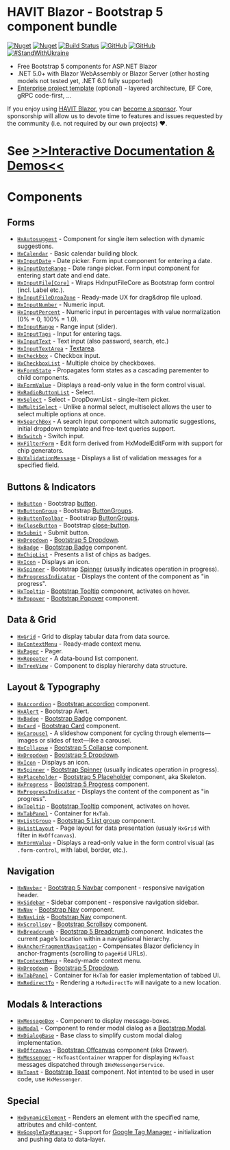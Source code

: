 ﻿
# HAVIT Blazor - Bootstrap 5 component bundle

[![Nuget](https://img.shields.io/nuget/v/Havit.Blazor.Components.Web.Bootstrap)](https://www.nuget.org/packages/Havit.Blazor.Components.Web.Bootstrap/)
[![Nuget](https://img.shields.io/nuget/dt/Havit.Blazor.Components.Web.Bootstrap)](https://www.nuget.org/packages/Havit.Blazor.Components.Web.Bootstrap/)
[![Build Status](https://dev.azure.com/havit/DEV/_apis/build/status/002.HFW-HavitBlazor?branchName=master)](https://dev.azure.com/havit/DEV/_build/latest?definitionId=318&branchName=master)
[![GitHub](https://img.shields.io/github/license/havit/Havit.Blazor)](https://github.com/havit/Havit.Blazor/blob/master/LICENSE)
[![GitHub](https://img.shields.io/github/stars/havit/Havit.Blazor)](https://github.com/havit/Havit.Blazor/)  
[![#StandWithUkraine](https://img.shields.io/badge/%23StandWithUkraine-Russian%20warship%2C%20go%20f%23ck%20yourself-blue)](https://www.peopleinneed.net/what-we-do/humanitarian-aid-and-development/ukraine)

* Free Bootstrap 5 components for ASP.NET Blazor
* .NET 5.0+ with Blazor WebAssembly or Blazor Server (other hosting models not tested yet, .NET 6.0 fully supported)
* [Enterprise project template](https://github.com/havit/NewProjectTemplate-Blazor) (optional) - layered architecture, EF Core, gRPC code-first, ...

If you enjoy using [HAVIT Blazor](https://havit.blazor.eu/), you can [become a sponsor](https://github.com/sponsors/havit). Your sponsorship will allow us to devote time to features and issues requested by the community (i.e. not required by our own projects) ❤️.


# See [&gt;&gt;Interactive Documentation & Demos&lt;&lt;](https://havit.blazor.eu)

# Components

## Forms

* [`HxAutosuggest`](https://havit.blazor.eu/components/HxAutosuggest) - Component for single item selection with dynamic suggestions.
* [`HxCalendar`](https://havit.blazor.eu/components/HxCalendar) - Basic calendar building block.
* [`HxInputDate`](https://havit.blazor.eu/components/HxInputDate) - Date picker. Form input component for entering a date.
* [`HxInputDateRange`](https://havit.blazor.eu/components/HxInputDateRange) - Date range picker. Form input component for entering start date and end date.
* [`HxInputFile[Core]`](https://havit.blazor.eu/components/HxInputFile[Core]) - Wraps HxInputFileCore as Bootstrap form control (incl. Label etc.).
* [`HxInputFileDropZone`](https://havit.blazor.eu/components/HxInputFileDropZone) - Ready-made UX for drag&amp;drop file upload.
* [`HxInputNumber`](https://havit.blazor.eu/components/HxInputNumber) - Numeric input.
* [`HxInputPercent`](https://havit.blazor.eu/components/HxInputPercent) - Numeric input in percentages with value normalization (0% = 0, 100% = 1.0).
* [`HxInputRange`](https://havit.blazor.eu/components/HxInputRange) - Range input (slider).
* [`HxInputTags`](https://havit.blazor.eu/components/HxInputTags) - Input for entering tags.
* [`HxInputText`](https://havit.blazor.eu/components/HxInputText) - Text input (also password, search, etc.)
* [`HxInputTextArea`](https://havit.blazor.eu/components/HxInputTextArea) - [Textarea](https://getbootstrap.com/docs/5.2/forms/floating-labels/#textareas).
* [`HxCheckbox`](https://havit.blazor.eu/components/HxCheckbox) - Checkbox input.
* [`HxCheckboxList`](https://havit.blazor.eu/components/HxCheckboxList) - Multiple choice by checkboxes.
* [`HxFormState`](https://havit.blazor.eu/components/HxFormState) - Propagates form states as a cascading parementer to child components.
* [`HxFormValue`](https://havit.blazor.eu/components/HxFormValue) - Displays a read-only value in the form control visual.
* [`HxRadioButtonList`](https://havit.blazor.eu/components/HxRadioButtonList) - Select.
* [`HxSelect`](https://havit.blazor.eu/components/HxSelect) - Select - DropDownList - single-item picker.
* [`HxMultiSelect`](https://havit.blazor.eu/components/HxMultiSelect) - Unlike a normal select, multiselect allows the user to select multiple options at once.
* [`HxSearchBox`](https://havit.blazor.eu/components/HxSearchBox) - A search input component witch automatic suggestions, initial dropdown template and free-text queries support.
* [`HxSwitch`](https://havit.blazor.eu/components/HxSwitch) - Switch input.
* [`HxFilterForm`](https://havit.blazor.eu/components/HxFilterForm) - Edit form derived from HxModelEditForm with support for chip generators.
* [`HxValidationMessage`](https://havit.blazor.eu/components/HxValidationMessage) - Displays a list of validation messages for a specified field.

## Buttons & Indicators

* [`HxButton`](https://havit.blazor.eu/components/HxButton) - Bootstrap [button](https://getbootstrap.com/docs/5.2/components/buttons/).
* [`HxButtonGroup`](https://havit.blazor.eu/components/HxButtonGroup) - Bootstrap [ButtonGroups](https://getbootstrap.com/docs/5.2/components/button-group/). 
* [`HxButtonToolbar`](https://havit.blazor.eu/components/HxButtonToolbar) - Bootstrap [ButtonGroups](https://getbootstrap.com/docs/5.2/components/button-group/).
* [`HxCloseButton`](https://havit.blazor.eu/components/HxCloseButton) - Bootstrap [close-button](https://getbootstrap.com/docs/5.2/components/close-button/).
* [`HxSubmit`](https://havit.blazor.eu/components/HxSubmit) - Submit button.
* [`HxDropdown`](https://havit.blazor.eu/components/HxDropdown) - [Bootstrap 5 Dropdown](https://getbootstrap.com/docs/5.2/components/dropdowns/).
* [`HxBadge`](https://havit.blazor.eu/components/HxBadge) - [Bootstrap Badge](https://getbootstrap.com/docs/5.2/components/badge/) component.
* [`HxChipList`](https://havit.blazor.eu/components/HxChipList) - Presents a list of chips as badges.
* [`HxIcon`](https://havit.blazor.eu/components/HxIcon) - Displays an icon.
* [`HxSpinner`](https://havit.blazor.eu/components/HxSpinner) - Bootstrap [Spinner](https://getbootstrap.com/docs/5.2/components/spinners/) (usually indicates operation in progress).
* [`HxProgressIndicator`](https://havit.blazor.eu/components/HxProgressIndicator) - Displays the content of the component as "in progress".
* [`HxTooltip`](https://havit.blazor.eu/components/HxTooltip) - [Bootstrap Tooltip](https://getbootstrap.com/docs/5.2/components/tooltips/) component, activates on hover.
* [`HxPopover`](https://havit.blazor.eu/components/HxPopover) - [Bootstrap Popover](https://getbootstrap.com/docs/5.2/components/popovers/) component.

## Data & Grid

* [`HxGrid`](https://havit.blazor.eu/components/HxGrid) - Grid to display tabular data from data source.
* [`HxContextMenu`](https://havit.blazor.eu/components/HxContextMenu) - Ready-made context menu.
* [`HxPager`](https://havit.blazor.eu/components/HxPager) - Pager.
* [`HxRepeater`](https://havit.blazor.eu/components/HxRepeater) - A data-bound list component.
* [`HxTreeView`](https://havit.blazor.eu/components/HxTreeView) - Component to display hierarchy data structure.

## Layout & Typography

* [`HxAccordion`](https://havit.blazor.eu/components/HxAccordion) - [Bootstrap accordion](https://getbootstrap.com/docs/5.2/components/accordion/) component.
* [`HxAlert`](https://havit.blazor.eu/components/HxAlert) - Bootstrap Alert.
* [`HxBadge`](https://havit.blazor.eu/components/HxBadge) - [Bootstrap Badge](https://getbootstrap.com/docs/5.2/components/badge/) component.
* [`HxCard`](https://havit.blazor.eu/components/HxCard) - [Bootstrap Card](https://getbootstrap.com/docs/5.2/components/card/) component.
* [`HxCarousel`](https://havit.blazor.eu/components/HxCarousel) - A slideshow component for cycling through elements—images or slides of text—like a carousel.
* [`HxCollapse`](https://havit.blazor.eu/components/HxCollapse) - [Bootstrap 5 Collapse](https://getbootstrap.com/docs/5.2/components/collapse/) component.
* [`HxDropdown`](https://havit.blazor.eu/components/HxDropdown) - [Bootstrap 5 Dropdown](https://getbootstrap.com/docs/5.2/components/dropdowns/).
* [`HxIcon`](https://havit.blazor.eu/components/HxIcon) - Displays an icon.
* [`HxSpinner`](https://havit.blazor.eu/components/HxSpinner) - [Bootstrap Spinner](https://getbootstrap.com/docs/5.2/components/spinners/) (usually indicates operation in progress).
* [`HxPlaceholder`](https://havit.blazor.eu/components/HxPlaceholder) - [Bootstrap 5 Placeholder](https://getbootstrap.com/docs/5.2/components/placeholders/) component, aka Skeleton.
* [`HxProgress`](https://havit.blazor.eu/components/HxProgress) - [Bootstrap 5 Progress](https://getbootstrap.com/docs/5.2/components/progress/) component.
* [`HxProgressIndicator`](https://havit.blazor.eu/components/HxProgressIndicator) - Displays the content of the component as "in progress".
* [`HxTooltip`](https://havit.blazor.eu/components/HxTooltip) - [Bootstrap Tooltip](https://getbootstrap.com/docs/5.2/components/tooltips/) component, activates on hover.
* [`HxTabPanel`](https://havit.blazor.eu/components/HxTabPanel) - Container for `HxTab`.
* [`HxListGroup`](https://havit.blazor.eu/components/HxListGroup) - [Bootstrap 5 List group](https://getbootstrap.com/docs/5.2/components/list-group/) component.
* [`HxListLayout`](https://havit.blazor.eu/components/HxListLayout) - Page layout for data presentation (usualy `HxGrid` with filter in `HxOffcanvas`).
* [`HxFormValue`](https://havit.blazor.eu/components/HxFormValue) - Displays a read-only value in the form control visual (as `.form-control`, with label, border, etc.).

## Navigation

* [`HxNavbar`](https://havit.blazor.eu/components/HxNavbar) - [Bootstrap 5 Navbar](https://getbootstrap.com/docs/5.2/components/navbar/) component - responsive navigation header.
* [`HxSidebar`](https://havit.blazor.eu/components/HxSidebar) - Sidebar component - responsive navigation sidebar.
* [`HxNav`](https://havit.blazor.eu/components/HxNav) - [Bootstrap Nav](https://getbootstrap.com/docs/5.2/components/navs-tabs/) component.
* [`HxNavLink`](https://havit.blazor.eu/components/HxNavLink) - [Bootstrap Nav](https://getbootstrap.com/docs/5.2/components/navs-tabs/) component.
* [`HxScrollspy`](https://havit.blazor.eu/components/HxScrollspy) - [Bootstrap Scrollspy](https://getbootstrap.com/docs/5.2/components/scrollspy/) component.
* [`HxBreadcrumb`](https://havit.blazor.eu/components/HxBreadcrumb) - [Bootstrap 5 Breadcrumb](https://getbootstrap.com/docs/5.2/components/breadcrumb/) component. Indicates the current page’s location within a navigational hierarchy.
* [`HxAnchorFragmentNavigation`](https://havit.blazor.eu/components/HxAnchorFragmentNavigation) - Compensates Blazor deficiency in anchor-fragments (scrolling to <code>page#id</code> URLs).
* [`HxContextMenu`](https://havit.blazor.eu/components/HxContextMenu) - Ready-made context menu.
* [`HxDropdown`](https://havit.blazor.eu/components/HxDropdown) - [Bootstrap 5 Dropdown](https://getbootstrap.com/docs/5.2/components/dropdowns/).
* [`HxTabPanel`](https://havit.blazor.eu/components/HxTabPanel) - Container for `HxTab` for easier implementation of tabbed UI.
* [`HxRedirectTo`](https://havit.blazor.eu/components/HxRedirectTo) - Rendering a `HxRedirectTo` will navigate to a new location.

## Modals & Interactions

* [`HxMessageBox`](https://havit.blazor.eu/components/HxMessageBox) - Component to display message-boxes.
* [`HxModal`](https://havit.blazor.eu/components/HxModal) - Component to render modal dialog as a [Bootstrap Modal](https://getbootstrap.com/docs/5.2/components/modal/).
* [`HxDialogBase`](https://havit.blazor.eu/components/HxDialogBase) - Base class to simplify custom modal dialog implementation.
* [`HxOffcanvas`](https://havit.blazor.eu/components/HxOffcanvas) - [Bootstrap Offcanvas](https://getbootstrap.com/docs/5.2/components/offcanvas/) component (aka Drawer).
* [`HxMessenger`](https://havit.blazor.eu/components/HxMessenger) - `HxToastContainer` wrapper for displaying `HxToast` messages dispatched through `IHxMessengerService`.
* [`HxToast`](https://havit.blazor.eu/components/HxToast) - [Bootstrap Toast](https://getbootstrap.com/docs/5.2/components/toasts/) component. Not intented to be used in user code, use `HxMessenger`.

## Special

* [`HxDynamicElement`](https://havit.blazor.eu/components/HxDynamicElement) - Renders an element with the specified name, attributes and child-content.
* [`HxGoogleTagManager`](https://havit.blazor.eu/components/HxGoogleTagManager) - Support for [Google Tag Manager](https://developers.google.com/tag-manager/devguide) - initialization and pushing data to data-layer.
